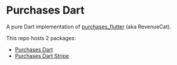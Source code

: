 # Purchases Dart

A pure Dart implementation of [purchases_flutter](https://pub.dev/packages/purchases_flutter) (aka RevenueCat).

This repo hosts 2 packages:
- [Purchases Dart](https://github.com/Navideck/purchases_dart/tree/add_docs/packages/purchases_dart)
- [Purchases Dart Stripe](https://github.com/Navideck/purchases_dart/tree/add_docs/packages/purchases_dart_stripe)
